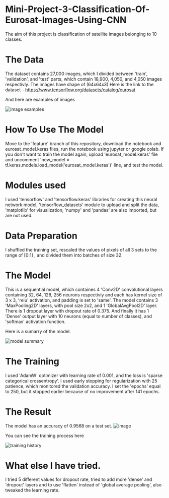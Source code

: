 # Mini-Project-3-Classification-Of-Eurosat-Images-Using-CNN


The aim of this project is classification of satellite images belonging to 10 classes.

# The Data

The dataset contains 27,000 images, which I divided between 'train', 'validation', and 'test' parts,
which contain 18,900, 4,050, and 4,050 images respectivly.
The images have shape of (64x64x3)
Here is the link to the dataset - https://www.tensorflow.org/datasets/catalog/eurosat

And here are examples of images

![image examples](https://github.com/SargisArzumanyan/Mini-Project-3-Classification-Of-Eurosat-Images-Using-CNN/assets/82839525/239fa8ba-95c8-450f-9fac-9a7fb0741175)

# How To Use The Model

Move to the 'feature' branch of this repository, download the notebook and eurosat_model.keras files,
run the notebook using jupyter or google colab. If you don't want to train the model again, upload 'eurosat_model.keras' file and uncomment 'new_model = tf.keras.models.load_model('eurosat_model.keras')' line, and test the model.

# Modules used

I used 'tensorflow' and 'tensorflow.keras' libraries for creating this neural network model, 'tensorflow_datasets' module to upload and split the data, 'matplotlib' for visualization, 'numpy' and 'pandas' are also imported, but are not used.

# Data Preparation

I shuffled the training set, rescaled the values of pixels of all 3 sets to the range of [0:1] , and divided them into batches of size 32.

# The Model

This is a sequential model, which containes 4 'Conv2D' convolutional layers containing 32, 64, 128, 256 neurons respectivly and each has kernel size of 3 x 3, 'relu' activation, and padding is set to 'same'. 
The model contains 3 'MaxPooling2D' layers, with pool size 2x2, and 1 'GlobalAvgPool2D' layer.
There is 1 dropout layer with dropout rate of 0.375. 
And finally it has 1 'Dense' output layer with 10 neurons (equal to number of classes), and 'softmax' activation function.

Here is a sumarry of the model.

![model summary](https://github.com/SargisArzumanyan/Mini-Project-3-Classification-Of-Eurosat-Images-Using-CNN/assets/82839525/f6b42982-e45d-44d9-8d1d-44db04c4b2c7)


# The Training

I used 'AdamW' optimizer with learning rate of 0.001, and the loss is 'sparse categorical crossentropy'.
I used early stopping for regularization with 25 patience, which monitored the validation accuracy.
I set the 'epochs' equal to 250, but it stopped earlier because of no improvement after 141 epochs.

# The Result

The model has an accuracy of 0.9568 on a test set.
![image](https://github.com/SargisArzumanyan/Mini-Project-3-Classification-Of-Eurosat-Images-Using-CNN/assets/82839525/96d6198c-9acd-4661-a570-9b468b0885f1)

You can see the training process here

![training history](https://github.com/SargisArzumanyan/Mini-Project-3-Classification-Of-Eurosat-Images-Using-CNN/assets/82839525/f1c7f574-6c2e-4dbb-8501-f540c50ec681)

# What else I have tried.

I tried 5 different values for dropout rate, tried to add more 'dense' and 'dropout' layers and to use 'flatten' instead of 'global average pooling', also tweaked the learning rate.

